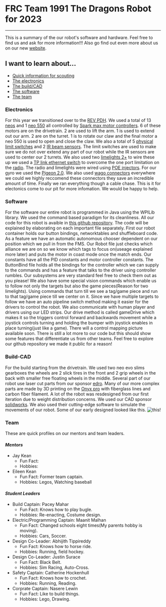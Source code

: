 # FRC Team 1991 The Dragons Robot for 2023
--------------------------------------------------------------
This is a summary of the our robot's software and hardware. Feel free to find us and ask for more information!!! Also go find out even more about us on our new [website](https://team1991-grommet.vercel.app/). 

## I want to learn about...

- [Quick information for scouting](#Quick-scouting-information)
- [The electronics](#Electronics)
- [The build/CAD](#Build-CAD)
- [The software](#Software)
- [The team](#Team)

### Electronics

For this year we transitioned over to the [REV PDH](https://www.revrobotics.com/rev-11-1850/). We used a total of 13 [neos](https://www.revrobotics.com/rev-21-1650/) and 1 [neo 550](https://www.revrobotics.com/rev-21-1651/) all controlled by [Spark max motor controllers](https://www.revrobotics.com/rev-11-2158/). 6 of these motors are on the drivetrain. 2 are used to lift the arm. 1 is used to extend out our arm. 2 are on the turret. 1 is to rotate our claw and the final motor a neo 550 is used to open and close the claw. We also a total of 5 [physical limit switches](https://www.grainger.com/product/6X292?gucid=N:N:PS:Paid:GGL:CSM-2295:4P7A1P:20501231&gclid=CjwKCAiAr4GgBhBFEiwAgwORrT3ftxPCb0evrn4rLCS0Aeh5ITvAahquKXvPsfDpjy86tjAc203kpBoC9pIQAvD_BwE&gclsrc=aw.ds) and 2 [IR beam sensors](https://learn.adafruit.com/ir-breakbeam-sensors). The limit switches are used to make sure we do not over extend any part of our robot while the IR sensors are used to center our 2 turrets. We also used two [limelights 2+](https://limelightvision.io/collections/products/products/limelight-2-plus) to wire these up we used a [TP link ethernet switch](https://www.amazon.com/TP-Link-Ethernet-Splitter-Unmanaged-TL-SF1005D/dp/B000FNFSPY/ref=asc_df_B000FNFSPY/?tag=hyprod-20&linkCode=df0&hvadid=309707619534&hvpos=&hvnetw=g&hvrand=5951270540427691936&hvpone=&hvptwo=&hvqmt=&hvdev=c&hvdvcmdl=&hvlocint=&hvlocphy=9003242&hvtargid=pla-352077286959&psc=1) to overcome the one port limitation on the [radio](https://www.andymark.com/products/open-mesh-om5p-ac-dual-band-1-17-gbps-access-point-radio). The radio and limelights were wired using [POE injectors](https://www.revrobotics.com/rev-11-1210/). For our gyro we used the [Pigeon 2.0](https://store.ctr-electronics.com/pigeon-2/). We also used [wago connectors](amazon.com/221-2401-WAGO-Lever-Nuts®-2-Conductor-Transparent/dp/B0BKR2SR7H/ref=sr_1_8?gclid=CjwKCAiAr4GgBhBFEiwAgwORrZ19wbIXQFmEIOo78psZ8gifpKCuclsqIOggxwHXLDQYCLN_y2NBBxoCZJYQAvD_BwE&hvadid=236856702852&hvdev=c&hvlocphy=9003242&hvnetw=g&hvqmt=e&hvrand=18177757179304087033&hvtargid=kwd-390596553309&hydadcr=25968_9904055&keywords=wago+electrical+wire+connectors&qid=1677777452&sr=8-8) everywhere we could we highly reccomend these connectors they save an incredible amount of time. Finally we ran everything though a cable chase. This is it for electonics come to our pit for more infomation. We would be happy to help.

### Software

For the software our entire robot is programmed in Java using the WPILib library. We used the command based paradigm for its cleanliness. All our code for this robot is avaible in [this github repository](https://github.com/FRC1991/Robot-2023). The code will be explained by elaborating on each important file separately. First our robot container holds our button bindings, networktables and shuffleboard code. As a feature we have an automatic autonomous chooser dependent on our position which we pull in from the FMS. Our Robot file just checks which alliance we are on so we know which tags to focus on(useage explained more later) and puts the motor in coast mode once the match ends. Our constants have all the PID constants and motor controller constants. The ButtonBind file holds all the bindings for the controller which we can supply to the commands and has a feature that talks to the driver using controller rumbles. Our subsystems are very standard feel free to check them out as you please! We also have some special vision commands which enable us to follow not only the targets but also the game pieces(Reason for two limelights). Using commands that turn till we see a tag/game piece and run to that tag/game piece till we center on it. Since we have multiple targets to follow we have an auto pipeline switch method making it easier for the drivers to control the robot. We also communicate with human player and drivers using our LED strips. Our drive method is called gameDrive which makes it so the triggers control forward and backwards movement while a joystick controls turning and holding the bumper with joystick enables in place turning(just like a game). There will a control mapping picture available soon. There is still a lot more to our code but this should show some features that differentiate us from other teams. Feel free to explore our github repository we made it public for a reason!

### Build-CAD

For the build starting from the drivetrain. We used two neo evo slims gearboxes the wheels are 2 slick tires in the front and 2 grip wheels in the back with smaller free floating wheels in the middle. Several part of our robot use laser cut parts from our sponsor [edro](https://www.edrocorp.com/). Many of our more complex parts are made by 3D printing on the [Onyx pro](https://www.matterhackers.com/store/l/markforged-onyx-pro-3d-printer/sk/M7G3XMM6?rcode=PMAX_PMax1&gclid=CjwKCAiAr4GgBhBFEiwAgwORrX6WDvfifAeTQ98QWj7aabm0clXXFauPA13wlM_1gyVPIr6BTqrYzxoCDzwQAvD_BwE) with fiberglass lines and carbon fiber filament. A lot of the robot was resdesigned from our first iteration due to weight distribution concerns. We used our CAD sponsor [solidworks](https://www.solidworks.com/). We also used their cutting-edge software to simulate the movements of our robot. Some of our early designed looked like this. ![this!](https://lh3.googleusercontent.com/EP0fDpMBW3EVyWayF_4vp6oz5-lGOaAfRA6-VJDr7i07YYSdM1xXrBs_4FSqYiacRX_Kcmb8kOzxAvU=w2880-h1578)

### Team

These are quick profiles on our mentors and team leaders.

 #### ***Mentors***
- Jay Kean
    - Fun Fact: 
    - Hobbies: 
- Eileen Kean
    - Fun Fact: Former team captain.
    - Hobbies: Legos, Watching baseball

 #### ***Student Leaders***
 - Build Captain: Pacey Mahar
    - Fun Fact: Knows how to play bugle.
    - Hobbies: Re-enacting, Costume design.
 - Electric/Programming Captain: Maanit Malhan
    - Fun Fact: Changed schools eight times(My parents hobby is moving).
    - Hobbies: Cars, Soccer.
 - Design Co-Leader: Abhijith Tippireddy
    - Fun Fact: Knows how to horse ride.
    - Hobbies: Running, field hockey.
 - Design Co-Leader: Justin Surace
    - Fun Fact: Black Belt.
    - Hobbies: Sim Racing, Auto-Cross.
 - Safety Captain: Catherine Hockenhull
    - Fun Fact: Knows how to crochet.
    - Hobbies: Running, Reading.
 - Corprate Captain: Nasere Lewin
    - Fun Fact: Like to build things.
    - Hobbies: Lego, Drawing.



